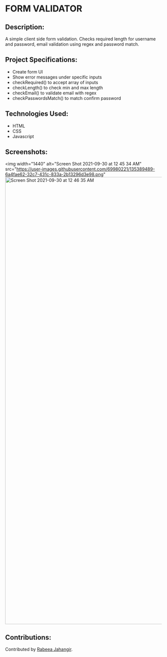 # FORM VALIDATOR

## Description:
A simple client side form validation. Checks required length for username and password, email validation using regex and password match.

## Project Specifications:
- Create form UI
- Show error messages under specific inputs
- checkRequired() to accept array of inputs
- checkLength() to check min and max length
- checkEmail() to validate email with regex
- checkPasswordsMatch() to match confirm password

## Technologies Used:
- HTML
- CSS 
- Javascript

## Screenshots:
<img width="1440" alt="Screen Shot 2021-09-30 at 12 45 34 AM" src="https://user-images.githubusercontent.com/69980221/135389489-6a4fae62-32c7-431c-833a-2b13296d3e98.png"
<img width="1440" alt="Screen Shot 2021-09-30 at 12 46 35 AM" src="https://user-images.githubusercontent.com/69980221/135389498-03b00ceb-b3c8-40df-baf8-267ff0af81f3.png">
>

## Contributions:
Contributed by [Rabeea Jahangir](https://github.com/rabeeajahangir).
